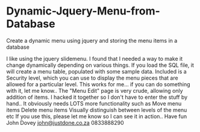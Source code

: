 # Dynamic-Jquery-Menu-from-Database
Create a dynamic menu using jquery and storing the menu items in a database

I like using the jquery slidemenu. I found that I needed a way to make it change dynamically depending on various things.
If you load the SQL file, it will create a menu table, populated with some sample data. Included is a Security level, which you can use to display the menu pieces that are allowed for a particular level.
This works for me... if you can do something with it, let me know..
The "Menu Edit" page is very crude, allowing only addition of items. I hacked it together so I don't have to enter the stuff by hand.. It obviously needs LOTS more functionality such as
Move menu items
Delete menu items
Visually distinguish between levels of the menu
etc
If you use this, please let me know so I can see it in action..
Have fun 
John Dovey
john@justdone.co.za
0833888290
